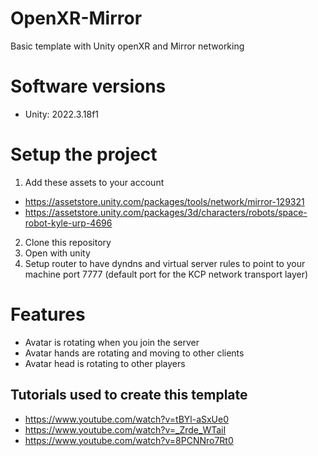 # OpenXR-Mirror
Basic template with Unity openXR and Mirror networking

# Software versions

* Unity: 2022.3.18f1

# Setup the project

1. Add these assets to your account
  * https://assetstore.unity.com/packages/tools/network/mirror-129321
  * https://assetstore.unity.com/packages/3d/characters/robots/space-robot-kyle-urp-4696
2. Clone this repository
3. Open with unity
4. Setup router to have dyndns and virtual server rules to point to your machine port 7777 (default port for the KCP network transport layer)

# Features

* Avatar is rotating when you join the server
* Avatar hands are rotating and moving to other clients
* Avatar head is rotating to other players


## Tutorials used to create this template

  * https://www.youtube.com/watch?v=tBYl-aSxUe0
  * https://www.youtube.com/watch?v=_Zrde_WTaiI
  * https://www.youtube.com/watch?v=8PCNNro7Rt0